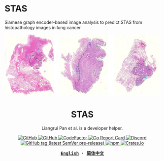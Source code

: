 # STAS
Siamese graph encoder-based image analysis to predict STAS from histopathology images in lung cancer

<div align="center">
  <a href="(https://github.com/panliangrui/STAS/blob/main/STAS%20prediction.png)">
    <img src="https://github.com/panliangrui/STAS/blob/main/STAS%20prediction.png" width="600" height="200" />
  </a>

  <h1>STAS</h1>

  <p>
  Liangrui Pan et al. is a developer helper.
  </p>

  <p>
    <a href="https://github.com/misitebao/yakia/blob/main/LICENSE">
      <img alt="GitHub" src="https://img.shields.io/github/license/misitebao/yakia"/>
    </a>
    <a href="https://github.com/misitebao/yakia">
      <img alt="GitHub" src="https://cdn.jsdelivr.net/gh/misitebao/yakia/assets/badge_flat.svg"/>
    </a>
    <a href="https://www.codefactor.io/repository/github/misitebao/yakia">
      <img src="https://www.codefactor.io/repository/github/misitebao/yakia/badge" alt="CodeFactor" />
    </a>
    <a href="https://goreportcard.com/report/github.com/misitebao/yakia">
      <img src="https://goreportcard.com/badge/github.com/misitebao/yakia" alt="Go Report Card"/>
    </a>
    <a href="https://discord.gg/zRC5BfDhEu">
      <img alt="Discord" src="https://img.shields.io/discord/1044100035140390952">
    </a>
    <br/>
    <a href="https://pkg.go.dev/github.com/misitebao/yakia/cmd/yakia">
      <img alt="GitHub tag (latest SemVer pre-release)" src="https://img.shields.io/github/v/tag/misitebao/yakia?include_prereleases&label=pkg.go.dev"/>
    </a>
    <a href="https://www.npmjs.com/package/yakia">
      <img alt="npm" src="https://img.shields.io/npm/v/yakia"/>
    </a>
    <a href="https://crates.io/crates/yakia">
      <img alt="Crates.io" src="https://img.shields.io/crates/v/yakia"/>
    </a>
  </p>

  <!-- <p>
    <a href="#">Installation</a> | 
    <a href="#">Documentation</a> | 
    <a href="#">Twitter</a> | 
    <a href="https://discord.gg/zRC5BfDhEu">Discord</a>
  </p> -->

  <div>
  <strong>
  <samp>

[English](README.md) · [简体中文](README.zh-Hans.md)

  </samp>
  </strong>
  </div>
</div>
